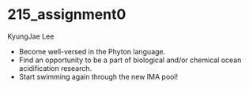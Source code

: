 # 215_assignment0
KyungJae Lee
- Become well-versed in the Phyton language.
- Find an opportunity to be a part of biological and/or chemical ocean acidification research.
- Start swimming again through the new IMA pool!
